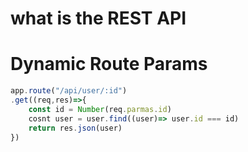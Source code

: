 # what is the REST API

# Dynamic Route Params

```javascript
app.route("/api/user/:id")
.get((req,res)=>{
	const id = Number(req.parmas.id)
	cosnt user = user.find((user)=> user.id === id)
	return res.json(user)
})
```